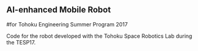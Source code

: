 ## AI-enhanced Mobile Robot 
#for Tohoku Engineering Summer Program 2017

Code for the robot developed with the Tohoku Space Robotics Lab during the TESP17.
